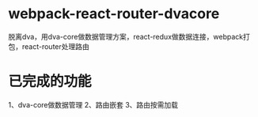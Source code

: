 # webpack-react-router-dvacore
脱离dva，用dva-core做数据管理方案，react-redux做数据连接，webpack打包，react-router处理路由


# 已完成的功能
1、dva-core做数据管理
2、路由嵌套
3、路由按需加载
